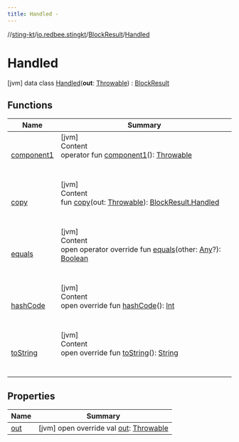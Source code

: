 ```yaml
---
title: Handled -
---
```

//[sting-kt](../../../index.md)/[io.redbee.stingkt](../../index.md)/[BlockResult](../index.md)/[Handled](index.md)



# Handled  
 [jvm] data class [Handled](index.md)(**out**: [Throwable](https://kotlinlang.org/api/latest/jvm/stdlib/kotlin/-throwable/index.html)) : [BlockResult](../index.md)   


## Functions  
  
|  Name|  Summary| 
|---|---|
| [component1](component1.md)| [jvm]  <br>Content  <br>operator fun [component1](component1.md)(): [Throwable](https://kotlinlang.org/api/latest/jvm/stdlib/kotlin/-throwable/index.html)  <br><br><br>
| [copy](copy.md)| [jvm]  <br>Content  <br>fun [copy](copy.md)(out: [Throwable](https://kotlinlang.org/api/latest/jvm/stdlib/kotlin/-throwable/index.html)): [BlockResult.Handled](index.md)  <br><br><br>
| [equals](../../-case-builder/index.md#kotlin/Any/equals/#kotlin.Any?/PointingToDeclaration/)| [jvm]  <br>Content  <br>open operator override fun [equals](../../-case-builder/index.md#kotlin/Any/equals/#kotlin.Any?/PointingToDeclaration/)(other: [Any](https://kotlinlang.org/api/latest/jvm/stdlib/kotlin/-any/index.html)?): [Boolean](https://kotlinlang.org/api/latest/jvm/stdlib/kotlin/-boolean/index.html)  <br><br><br>
| [hashCode](../../-case-builder/index.md#kotlin/Any/hashCode/#/PointingToDeclaration/)| [jvm]  <br>Content  <br>open override fun [hashCode](../../-case-builder/index.md#kotlin/Any/hashCode/#/PointingToDeclaration/)(): [Int](https://kotlinlang.org/api/latest/jvm/stdlib/kotlin/-int/index.html)  <br><br><br>
| [toString](../../-case-builder/index.md#kotlin/Any/toString/#/PointingToDeclaration/)| [jvm]  <br>Content  <br>open override fun [toString](../../-case-builder/index.md#kotlin/Any/toString/#/PointingToDeclaration/)(): [String](https://kotlinlang.org/api/latest/jvm/stdlib/kotlin/-string/index.html)  <br><br><br>


## Properties  
  
|  Name|  Summary| 
|---|---|
| [out](index.md#io.redbee.stingkt/BlockResult.Handled/out/#/PointingToDeclaration/)|  [jvm] open override val [out](index.md#io.redbee.stingkt/BlockResult.Handled/out/#/PointingToDeclaration/): [Throwable](https://kotlinlang.org/api/latest/jvm/stdlib/kotlin/-throwable/index.html)   <br>

